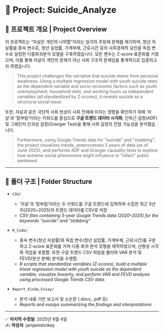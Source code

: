 # 📁 Project: Suicide_Analyze

## 🧠 프로젝트 개요 | Project Overview

이 프로젝트는 “자살은 개인의 나약함”이라는 일각의 주장에 문제를 제기하며, 청년 자살률을 종속 변수로, 청년 실업률, 가계부채, 근로시간 등의 사회경제적 요인을 독립 변수로 설정한 다중회귀분석 모델을 구축하였습니다. 모든 변수는 Z-score 표준화를 거쳤으며, 이를 통해 자살이 개인의 문제가 아닌 사회 구조적 문제임을 통계적으로 입증하고자 하였습니다.

> This project challenges the narrative that suicide stems from personal weakness. Using a multiple regression model with youth suicide rates as the dependent variable and socio-economic factors such as youth unemployment, household debt, and working hours as independent variables (all standardized by Z-scores), it reveals suicide as a structural social issue.

또한, 자살과 같은 극단적 사회 현상이 사회 전체에 미치는 영향을 확인하기 위해 ‘자살’과 ‘칼부림’이라는 키워드를 중심으로 **구글 트렌드 데이터 시각화**, 단위근 검정(ADF) 및 그레인저 인과성 검정(Granger Test)을 통해 사회 감정의 전염 가능성을 분석했습니다.

> Furthermore, using Google Trends data for "suicide" and "stabbing", the project visualizes trends, preprocesses 5 years of data (as of June 2025), and performs ADF and Granger causality tests to explore how extreme social phenomena might influence or "infect" public sentiment.

---

## 📂 폴더 구조 | Folder Structure

- `CSV/`  
  - ‘자살’과 ‘칼부림’이라는 두 키워드를 구글 트렌드에 입력하여 수집한 최근 5년치(2020~2025)의 트렌드 데이터를 CSV로 저장  
  - _CSV files containing 5-year Google Trends data (2020–2025) for the keywords "suicide" and "stabbing"_

- `R_Code/`  
  - 종속 변수(청년 자살률)와 독립 변수(청년 실업률, 가계부채, 근로시간)를 구분하고 Z-score 표준화를 거쳐 다중 회귀 분석 모형을 제작하였으며, 선형성 시각화 작업을 포함함. 또한 구글 트렌드 CSV 파일을 불러와 VAR 분석 및 FEVD(분산 분해) 분석을 수행함.  
  - _R scripts that standardize variables (Z-scores), build a multiple linear regression model with youth suicide as the dependent variable, visualize linearity, and perform VAR and FEVD analysis using processed Google Trends CSV data._

- `Report_Kinda_Essay/`  
  - 분석 내용 기반 보고서 및 소논문 (.docx, .pdf 등)  
  - _Reports and essays summarizing the findings and interpretations_

---

✅ **마지막 수정일**: 2025년 6월 4일  
✍️ **작성자**: jamjamdonkey
